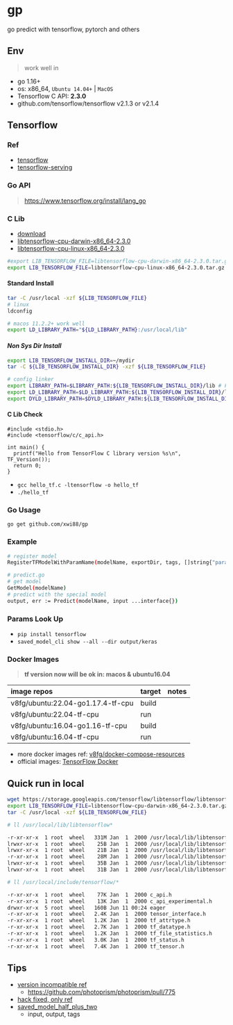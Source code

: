 # gp

go predict with tensorflow, pytorch and others

## Env

> work well in

- go 1.16+
- os: x86_64, `Ubuntu 14.04+` | `MacOS`
- Tensorflow C API: **2.3.0**
- github.com/tensorflow/tensorflow v2.1.3 or v2.1.4

## Tensorflow

### Ref

- [tensorflow](https://github.com/tensorflow/tensorflow)
- [tensorflow-serving](https://github.com/tensorflow/serving)

### Go API

>https://www.tensorflow.org/install/lang_go

### C Lib

- [download](https://www.tensorflow.org/install/lang_c#download)
- [libtensorflow-cpu-darwin-x86_64-2.3.0](https://storage.googleapis.com/tensorflow/libtensorflow/libtensorflow-cpu-darwin-x86_64-2.3.0.tar.gz)
- [libtensorflow-cpu-linux-x86_64-2.3.0](https://storage.googleapis.com/tensorflow/libtensorflow/libtensorflow-cpu-linux-x86_64-2.3.0.tar.gz)

```bash
#export LIB_TENSORFLOW_FILE=libtensorflow-cpu-darwin-x86_64-2.3.0.tar.gz
export LIB_TENSORFLOW_FILE=libtensorflow-cpu-linux-x86_64-2.3.0.tar.gz
```

#### **Standard Install**

```bash
tar -C /usr/local -xzf ${LIB_TENSORFLOW_FILE}
# linux
ldconfig

# macos 11.2.2+ work well
export LD_LIBRARY_PATH="${LD_LIBRARY_PATH}:/usr/local/lib"
```

#### *Non Sys Dir Install*

```bash
export LIB_TENSORFLOW_INSTALL_DIR=~/mydir
tar -C ${LIB_TENSORFLOW_INSTALL_DIR} -xzf ${LIB_TENSORFLOW_FILE}

# config linker
export LIBRARY_PATH=$LIBRARY_PATH:${LIB_TENSORFLOW_INSTALL_DIR}/lib # For both Linux and macOS X
export LD_LIBRARY_PATH=$LD_LIBRARY_PATH:${LIB_TENSORFLOW_INSTALL_DIR}/lib # For Linux only
export DYLD_LIBRARY_PATH=$DYLD_LIBRARY_PATH:${LIB_TENSORFLOW_INSTALL_DIR}/lib # For macOS X only
```

#### C Lib Check

```cgo
#include <stdio.h>
#include <tensorflow/c/c_api.h>

int main() {
  printf("Hello from TensorFlow C library version %s\n", TF_Version());
  return 0;
}
```

- `gcc hello_tf.c -ltensorflow -o hello_tf`
- `./hello_tf`

### Go Usage

`go get github.com/xwi88/gp`

### Example

```bash
# register model
RegisterTFModelWithParamName(modelName, exportDir, tags, []string{"param_name_input"}, "param_name_output")

# predict.go
# get model
GetModel(modelName)
# predict with the special model
output, err := Predict(modelName, input ...interface{})
```

### Params Look Up

- `pip install tensorflow`
- `saved_model_cli show --all --dir output/keras`

### Docker Images

>**tf version now will be ok in: macos & ubuntu16.04**

|image repos|target|notes|
|:--|:--|:--|
|v8fg/ubuntu:22.04-go1.17.4-tf-cpu|build||
|v8fg/ubuntu:22.04-tf-cpu|run||
|v8fg/ubuntu:16.04-go1.16-tf-cpu|build||
|v8fg/ubuntu:16.04-tf-cpu|run||

- more docker images ref: [v8fg/docker-compose-resources](https://github.com/v8fg/docker-compose-resources)
- official images: [TensorFlow Docker](https://www.tensorflow.org/install/docker)

## Quick run in local

```bash
wget https://storage.googleapis.com/tensorflow/libtensorflow/libtensorflow-cpu-darwin-x86_64-2.3.0.tar.gz
export LIB_TENSORFLOW_FILE=libtensorflow-cpu-darwin-x86_64-2.3.0.tar.gz
tar -C /usr/local -xzf ${LIB_TENSORFLOW_FILE}

# ll /usr/local/lib/libtensorflow*

-r-xr-xr-x  1 root  wheel   331M Jan  1  2000 /usr/local/lib/libtensorflow.2.3.0.dylib
lrwxr-xr-x  1 root  wheel    25B Jan  1  2000 /usr/local/lib/libtensorflow.2.dylib -> libtensorflow.2.3.0.dylib
lrwxr-xr-x  1 root  wheel    21B Jan  1  2000 /usr/local/lib/libtensorflow.dylib -> libtensorflow.2.dylib
-r-xr-xr-x  1 root  wheel    28M Jan  1  2000 /usr/local/lib/libtensorflow_framework.2.3.0.dylib
lrwxr-xr-x  1 root  wheel    35B Jan  1  2000 /usr/local/lib/libtensorflow_framework.2.dylib -> libtensorflow_framework.2.3.0.dylib
lrwxr-xr-x  1 root  wheel    31B Jan  1  2000 /usr/local/lib/libtensorflow_framework.dylib -> libtensorflow_framework.2.dylib

# ll /usr/local/include/tensorflow/*

-r-xr-xr-x  1 root  wheel    77K Jan  1  2000 c_api.h
-r-xr-xr-x  1 root  wheel    13K Jan  1  2000 c_api_experimental.h
drwxr-xr-x  5 root  wheel   160B Jun 11 00:24 eager
-r-xr-xr-x  1 root  wheel   2.4K Jan  1  2000 tensor_interface.h
-r-xr-xr-x  1 root  wheel   1.2K Jan  1  2000 tf_attrtype.h
-r-xr-xr-x  1 root  wheel   2.7K Jan  1  2000 tf_datatype.h
-r-xr-xr-x  1 root  wheel   1.2K Jan  1  2000 tf_file_statistics.h
-r-xr-xr-x  1 root  wheel   3.0K Jan  1  2000 tf_status.h
-r-xr-xr-x  1 root  wheel   7.4K Jan  1  2000 tf_tensor.h
```

## Tips

- [version incompatible ref](https://github.com/tensorflow/tensorflow/issues/41808)
    - https://github.com/photoprism/photoprism/pull/775
- [hack fixed, only ref](https://github.com/tensorflow/tensorflow/blob/master/tensorflow/go/README.md)
- [saved_model_half_plus_two](https://github.com/tensorflow/serving/blob/master/tensorflow_serving/servables/tensorflow/testdata/saved_model_half_plus_two.py)
    - input, output, tags
